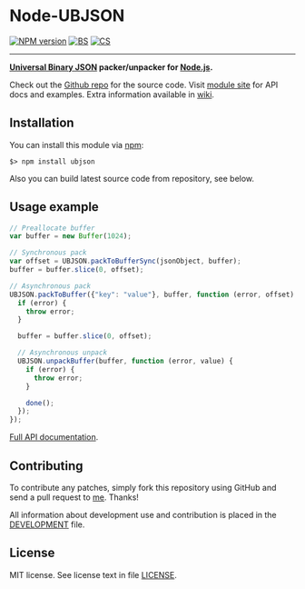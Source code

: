 Node-UBJSON
===========

[![NPM version][NPMVI]][NPMVURL] [![BS][BSI]][BSURL] [![CS][CSI]][CSURL]

[NPMVI]: https://badge.fury.io/js/ubjson.png
[NPMVURL]: http://badge.fury.io/js/ubjson

[BSI]: https://secure.travis-ci.org/Sannis/node-ubjson.png?branch=master
[BSURL]: http://travis-ci.org/Sannis/node-ubjson

[CSI]: https://coveralls.io/repos/Sannis/node-ubjson/badge.png
[CSURL]: https://coveralls.io/r/Sannis/node-ubjson

-----

**[Universal Binary JSON] packer/unpacker for [Node.js].**

Check out the [Github repo] for the source code.
Visit [module site] for API docs and examples.
Extra information available in [wiki].

[Universal Binary JSON]: http://ubjson.org/
[Node.js]: http://nodejs.org/

[Github repo]: https://github.com/Sannis/node-ubjson
[module site]: http://sannis.github.com/node-ubjson
[wiki]: https://github.com/Sannis/node-ubjson/wiki


Installation
------------

You can install this module via [npm]:

    $> npm install ubjson

Also you can build latest source code from repository, see below.

[npm]: https://github.com/isaacs/npm


Usage example
-------------

```js
// Preallocate buffer
var buffer = new Buffer(1024);

// Synchronous pack
var offset = UBJSON.packToBufferSync(jsonObject, buffer);
buffer = buffer.slice(0, offset);

// Asynchronous pack
UBJSON.packToBuffer({"key": "value"}, buffer, function (error, offset) {
  if (error) {
    throw error;
  }

  buffer = buffer.slice(0, offset);

  // Asynchronous unpack
  UBJSON.unpackBuffer(buffer, function (error, value) {
    if (error) {
      throw error;
    }

    done();
  });
});
```

[Full API documentation](http://sannis.github.io/node-ubjson/api/).


Contributing
------------

To contribute any patches, simply fork this repository using GitHub
and send a pull request to [me](https://github.com/Sannis). Thanks!

All information about development use and contribution is placed in the [DEVELOPMENT] file.

[DEVELOPMENT]: https://github.com/Sannis/node-ubjson/blob/master/DEVELOPMENT.markdown


License
-------

MIT license. See license text in file [LICENSE](https://github.com/Sannis/node-ubjson/blob/master/LICENSE).
